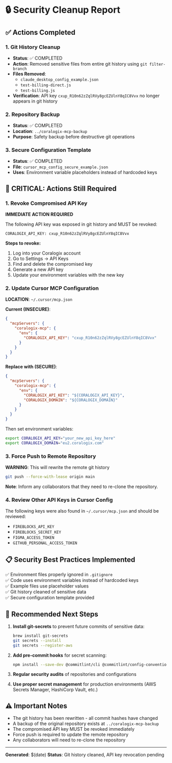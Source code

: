 # 🔒 Security Cleanup Report

## ✅ Actions Completed

### 1. Git History Cleanup
- **Status**: ✅ COMPLETED
- **Action**: Removed sensitive files from entire git history using `git filter-branch`
- **Files Removed**: 
  - `claude_desktop_config_example.json`
  - `test-billing-direct.js` 
  - `test-billing.js`
- **Verification**: API key `cxup_R10n62zZqlRVy8gcEZUlnY8qIC8Vvx` no longer appears in git history

### 2. Repository Backup
- **Status**: ✅ COMPLETED  
- **Location**: `../coralogix-mcp-backup`
- **Purpose**: Safety backup before destructive git operations

### 3. Secure Configuration Template
- **Status**: ✅ COMPLETED
- **File**: `cursor_mcp_config_secure_example.json`
- **Uses**: Environment variable placeholders instead of hardcoded keys

## 🚨 CRITICAL: Actions Still Required

### 1. Revoke Compromised API Key
**IMMEDIATE ACTION REQUIRED**

The following API key was exposed in git history and MUST be revoked:
```
CORALOGIX_API_KEY: cxup_R10n62zZqlRVy8gcEZUlnY8qIC8Vvx
```

**Steps to revoke:**
1. Log into your Coralogix account
2. Go to Settings → API Keys
3. Find and delete the compromised key
4. Generate a new API key
5. Update your environment variables with the new key

### 2. Update Cursor MCP Configuration
**LOCATION**: `~/.cursor/mcp.json`

**Current (INSECURE)**:
```json
{
  "mcpServers": {
    "coralogix-mcp": {
      "env": {
        "CORALOGIX_API_KEY": "cxup_R10n62zZqlRVy8gcEZUlnY8qIC8Vvx"
      }
    }
  }
}
```

**Replace with (SECURE)**:
```json
{
  "mcpServers": {
    "coralogix-mcp": {
      "env": {
        "CORALOGIX_API_KEY": "${CORALOGIX_API_KEY}",
        "CORALOGIX_DOMAIN": "${CORALOGIX_DOMAIN}"
      }
    }
  }
}
```

Then set environment variables:
```bash
export CORALOGIX_API_KEY="your_new_api_key_here"
export CORALOGIX_DOMAIN="eu2.coralogix.com"
```

### 3. Force Push to Remote Repository
**WARNING**: This will rewrite the remote git history

```bash
git push --force-with-lease origin main
```

**Note**: Inform any collaborators that they need to re-clone the repository.

### 4. Review Other API Keys in Cursor Config
The following keys were also found in `~/.cursor/mcp.json` and should be reviewed:
- `FIREBLOCKS_API_KEY`
- `FIREBLOCKS_SECRET_KEY` 
- `FIGMA_ACCESS_TOKEN`
- `GITHUB_PERSONAL_ACCESS_TOKEN`

## 📋 Security Best Practices Implemented

✅ Environment files properly ignored in `.gitignore`  
✅ Code uses environment variables instead of hardcoded keys  
✅ Example files use placeholder values  
✅ Git history cleaned of sensitive data  
✅ Secure configuration template provided  

## 🔧 Recommended Next Steps

1. **Install git-secrets** to prevent future commits of sensitive data:
   ```bash
   brew install git-secrets
   git secrets --install
   git secrets --register-aws
   ```

2. **Add pre-commit hooks** for secret scanning:
   ```bash
   npm install --save-dev @commitlint/cli @commitlint/config-conventional
   ```

3. **Regular security audits** of repositories and configurations

4. **Use proper secret management** for production environments (AWS Secrets Manager, HashiCorp Vault, etc.)

## ⚠️ Important Notes

- The git history has been rewritten - all commit hashes have changed
- A backup of the original repository exists at `../coralogix-mcp-backup`
- The compromised API key MUST be revoked immediately
- Force push is required to update the remote repository
- Any collaborators will need to re-clone the repository

---
**Generated**: $(date)
**Status**: Git history cleaned, API key revocation pending

